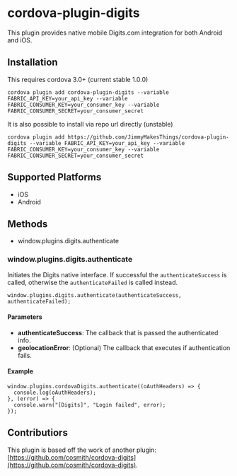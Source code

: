 # cordova-plugin-digits

This plugin provides native mobile Digits.com integration for both Android and iOS.

## Installation

This requires cordova 3.0+ (current stable 1.0.0)

    cordova plugin add cordova-plugin-digits --variable FABRIC_API_KEY=your_api_key --variable FABRIC_CONSUMER_KEY=your_consumer_key --variable FABRIC_CONSUMER_SECRET=your_consumer_secret

It is also possible to install via repo url directly (unstable)

    cordova plugin add https://github.com/JimmyMakesThings/cordova-plugin-digits --variable FABRIC_API_KEY=your_api_key --variable FABRIC_CONSUMER_KEY=your_consumer_key --variable FABRIC_CONSUMER_SECRET=your_consumer_secret

## Supported Platforms

 - iOS
 - Android

## Methods

 - window.plugins.digits.authenticate

### window.plugins.digits.authenticate

Initiates the Digits native interface. If successful the `authenticateSuccess` is called,
otherwise the `authenticateFailed` is called instead.

    window.plugins.digits.authenticate(authenticateSuccess, authenticateFailed);

#### Parameters

 - **authenticateSuccess**: The callback that is passed the authenticated info.
 - **geolocationError**: (Optional) The callback that executes if authentication fails.

#### Example

    window.plugins.cordovaDigits.authenticate((oAuthHeaders) => {
      console.log(oAuthHeaders);
    }, (error) => {
      console.warn("[Digits]", "Login failed", error);
    });

## Contributiors

This plugin is based off the work of another plugin: [https://github.com/cosmith/cordova-digits](https://github.com/cosmith/cordova-digits).
